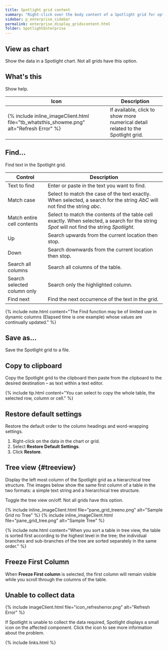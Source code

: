 ```yaml
---
title: Spotlight grid content
summary: "Right-click over the body content of a Spotlight grid for options."
sidebar: p_enterprise_sidebar
permalink: enterprise_display_gridscontent.html
folder: SpotlightEnterprise
---
```





## View as chart

Show the data in a Spotlight chart. Not all grids have this option.

## What's this

Show help.

Icon | Description
-----|------------
{% include inline_imageClient.html file="tb_whatsthis_showme.png" alt="Refresh Error" %} | If available, click to show more numerical detail related to the Spotlight grid.


## Find...

Find text in the Spotlight grid.

Control | Description
--------|------------
Text to find | Enter or paste in the text you want to find.
Match case | Select to match the case of the text exactly. When selected, a search for the string *AbC* will not find the string *abc*.
Match entire cell contents | Select to match the contents of the table cell exactly. When selected, a search for the string *Spot* will not find the string *Spotlight*.
Up | Search upwards from the current location then stop.
Down | Search downwards from the current location then stop.
Search all columns | Search all columns of the table.
Search selected column only | Search only the highlighted column.
Find next | Find the next occurrence of the text in the grid.

{% include note.html content="The Find function may be of limited use in dynamic columns (Elapsed time is one example) whose values are continually updated." %}

## Save as...

Save the Spotlight grid to a file.

## Copy to clipboard

Copy the Spotlight grid to the clipboard then paste from the clipboard to the desired destination – as text within a text editor.

{% include tip.html content="You can select to copy the whole table, the selected row, column or cell." %}

## Restore default settings

Restore the default order to the column headings and word-wrapping settings.

1. Right-click on the data in the chart or grid.
2. Select **Restore Default Settings**.
3. Click **Restore**.


## Tree view {#treeview}

Display the left most column of the Spotlight grid as a hierarchical tree structure. The images below show the same first column of a table in the two formats: a simple text string and a hierarchical tree structure.

Toggle the tree view on/off. Not all grids have this option.

 {% include inline_imageClient.html file="pane_grid_treeno.png" alt="Sample Grid no Tree" %}
 {% include inline_imageClient.html file="pane_grid_tree.png" alt="Sample Tree" %}

{% include note.html content="When you sort a table in tree view, the table is sorted first according to the highest level in the tree; the individual branches and sub-branches of the tree are sorted separately in the same order." %}



## Freeze First Column

When **Freeze First column** is selected, the first column will remain visible while you scroll through the columns of the table.



## Unable to collect data

{% include imageClient.html file="icon_refresherror.png" alt="Refresh Error" %}

If Spotlight is unable to collect the data required, Spotlight displays a small icon on the affected component. Click the icon to see more information about the problem.

{% include links.html %}
